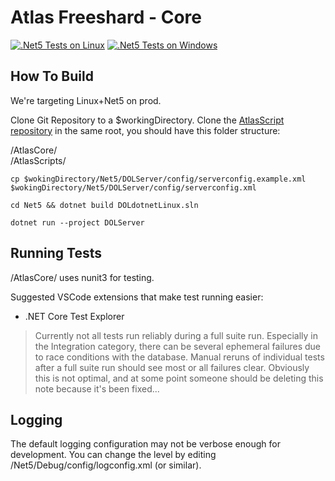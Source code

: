 Atlas Freeshard - Core
========

[![.Net5 Tests on Linux](https://github.com/claitz/AtlasCore/actions/workflows/test_dotnet5_linux.yml/badge.svg)](https://github.com/claitz/AtlasCore/actions/workflows/test_dotnet5_linux.yml)
[![.Net5 Tests on Windows](https://github.com/claitz/AtlasCore/actions/workflows/test_dotnet5_windows.yml/badge.svg)](https://github.com/claitz/AtlasCore/actions/workflows/test_dotnet5_windows.yml)


How To Build
----

We're targeting Linux+Net5 on prod.

Clone Git Repository to a $workingDirectory.
Clone the [AtlasScript repository](https://github.com/claitz/AtlasCore) in the same root, you should have this folder structure:

/AtlasCore/  
/AtlasScripts/

`cp $wokingDirectory/Net5/DOLServer/config/serverconfig.example.xml $wokingDirectory/Net5/DOLServer/config/serverconfig.xml`

`cd Net5 && dotnet build DOLdotnetLinux.sln`

`dotnet run --project DOLServer`


Running Tests
----
/AtlasCore/ uses nunit3 for testing.

Suggested VSCode extensions that make test running easier:
  - .NET Core Test Explorer

> Currently not all tests run reliably during a full suite run. Especially in the Integration category, there can be several ephemeral failures due to race conditions with the database. Manual reruns of individual tests after a full suite run should see most or all failures clear. Obviously this is not optimal, and at some point someone should be deleting this note because it's been fixed...


Logging
----

The default logging configuration may not be verbose enough for development. You can change the level by editing /Net5/Debug/config/logconfig.xml (or similar). 
